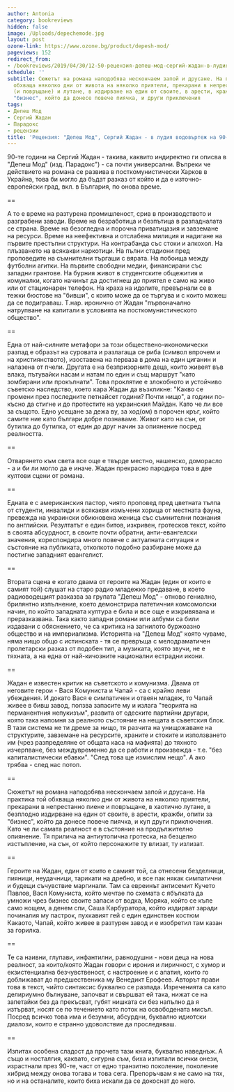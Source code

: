 ```yaml
---
author: Antonia
category: bookreviews
hidden: false
image: /Uploads/depechemode.jpg
layout: post
ozone-link: https://www.ozone.bg/product/depesh-mod/
pageviews: 152
redirect_from:
- /bookreviews/2019/04/30/12-50-рецензия-депеш-мод-сергий-жадан-в-лудия-водовъртеж-на-90-те
schedule: ''
subtitle: Сюжетът на романа наподобява нескончаем запой и друсане. На практика той
  обхваща няколко дни от живота на няколко приятели, прекарани в непрестанно пиене
  (и повръщане) и лутане, в издирване на един от своите, в арести, кражби, опити за
  "бизнес", който да донесе повече пиячка, и други приключения
tags:
- Депеш Мод
- Сергий Жадан
- Парадокс
- рецензии
title: 'Рецензия: "Депеш Мод", Сергий Жадан - в лудия водовъртеж на 90-те'
---
```


90-те години на Сергий Жадан - такива, каквито индиректно ги описва в "Депеш Мод" (изд. Парадокс") - са почти универсални. Въпреки че действието на романа се развива в посткомунистически Харков в Украйна, това би могло да бъдат разказ от който и да е източно-европейски град, вкл. в България, по онова време.

\==

А то е време на разтурена промишленост, срив в производството и разграбени заводи. Време на безработица и безпътица в разпадналата се страна. Време на безогледна и порочна приватицазия и завземане на ресурси. Време на неефективна и отслабена милиция и надигане на първите престъпни структури. На контрабанда със стоки и алкохол. На плъзването на всякакви наркотици. На пълни стадиони пред проповедите на съмнителни търгаши с вярата. На побоища между футболни агитки. На първите свободни медии, финансирани със западни грантове. На бурния живот в студентските общежития и комуналки, когато начинът да достигнеш до приятел е само на живо или от стационарен телефон. На краха на идолите, превърнали се в тежки бюстове на "бивши", с които може да се търгува и с които можеш да се подиграваш. Т.нар. иронично от Жадан "първоначално натрупване на капитали в условията на посткомунистическото общество".

\==

Една от най-силните метафори за този обществено-икономически разпад е образът на суровата и разлагаща се риба (символ впрочем и на християнството), изоставена на перваза в дома на един циганин и налазена от пчели. Другата е на безпризорните деца, които живеят във влака, пътувайки насам и натам по един и същ маршрут "като зомбирани или прокълнати". Това проклятие е злокобното и устойчиво съветско наследство, което кара Жадан да възкликне: "Какво се промени през последните петнайсет години? Почти нищо", а години по-късно да стигне и до протестите на украинския Майдан. Като че ли все за същото. Едно усещане за дежа ву, за ход(ом) в порочен кръг, който самите ние като българи добре познаваме. Живот като на сън, от бутилка до бутилка, от един до друг начин за опиянение посред реалността. 

\==

Отварянето към света все още е твърде местно, нашенско, доморасло - а и би ли могло да е иначе. Жадан прекрасно пародира това в две култови сцени от романа. 

\==

Едната е с американския пастор, чиято проповед пред цветната тълпа от студенти, инвалиди и всякакви измъчени хорица от местната фауна, превежда на украински обикновена женица със съмнителни познания по английски. Резултатът е един битов, изкривен, гротесков текст, който в своята абсурдност, в своите почти обратни, анти-евангелски значения, кореспондира много повече с актуалната ситуация и състояние на публиката, отколкото подобно разбиране може да постигне западният евангелист. 

\==

Втората сцена е когато двама от героите на Жадан (един от които е самият той) слушат на старо радио младежко предаване, в което радиоводещият разказва за групата "Депеш Мод" - отново гениално, брилянтно изпълнение, което демонстрира патетичния комсомолски начин, по който западната култура е била и все още е изкривявана и преразказвана. Така както западни романи или албуми са били издавани с обяснението, че са критика на загнилото буржоазно общество и на империализма. Историята на "Депеш Мод" която чуваме, няма нищо общо с истинската - тя се превръща с мелодраматичен пролетарски разказ от подобен тип, а музиката, която звучи, не е тяхната, а на една от най-кичозните национални естрадни икони. 

\==

Жадан е известен критик на съветското и комунизма. Двама от неговите герои - Вася Комуниста и Чапай - са с крайно леви убеждения. И докато Вася е симпатичен и отвеян младеж, то Чапай живее в бивш завод, ползва запасите му и излага "теорията на перманентния непукизъм", развита от одеските партийни другари, която така напомня за реалното състояние на нещата в съветския блок. В тази система не ти дреме за нищо, тя разчита на унищожаване на структурите, завземане на ресурсите, храните и стоките и използването им (чрез разпределяне от общата каса на мафията) до тяхното изчерпване, без междувременно да се работи и произвежда - т.е. "без капиталистически ебавки". "След това ще измислим нещо". А ако трябва - след нас потоп. 

\==

Сюжетът на романа наподобява нескончаем запой и друсане. На практика той обхваща няколко дни от живота на няколко приятели, прекарани в непрестанно пиене и повръщане, в хаотично лутане, в безплодно издирване на един от своите, в арести, кражби, опити за "бизнес", който да донесе повече пиячка, и куп други приключения. Като че ли самата реалност е в състояние на продължително опиянение. Тя прилича на антиутопична гротеска, на безцелно изстъпление, на сън, от който персонажите ту влизат, ту излизат. 

\==

Героите на Жадан, един от които е самият той, са отнесени безделници, пияници, неудачници, тарикати на дребно, и все пак някак симпатични и будещи съчувствие маргинали. Там са евреинът антисемит Кучето Павлов, Вася Комуниста, който мечтае по схемата с ябълката да умножи чрез бизнес своите запаси от водка, Моряка, който се къпе само нощем, а денем спи, Саша Карбуратора, който издирват заради починалия му пастрок, пухкавият гей с един единствен костюм Какаото, Чапай, който живее в разтурен завод и е изобретил там казан за горилка. 

\==

Те са наивни, глупави, инфантилни, равнодушни - нови деца на нова реалност, за които/която Жадан говори с ирония и лиричност, с хумор и екзистенциална безчувственост, с настроение и с апатия, които го доближават до предшественика му Венедикт Ерофеев. Авторът прави това в текст, чийто синтаксис буквално се разпада. Изреченията са като делириумно бълнуване, започват и свършват ей така, нижат се на запетайки без да прекъсват, губят нишката си без напълно да я изтърват, носят се по течението като поток на освободената мисъл. Посред всичко това има и безумни, абсурдни, буквално идиотски диалози, които е странно удоволствие да проследяваш. 

\==

Изпитах особена сладост да прочета тази книга, буквално наведнъж. А също и носталгия, каквато, сигурна съм, биха изпитали всички онези, израстнали през 90-те, част от едно транзитно поколение, поколение хибрид между онова тогава и това сега. Препоръчвам я не само на тях, но и на останалите, които биха искали да се докоснат до него.